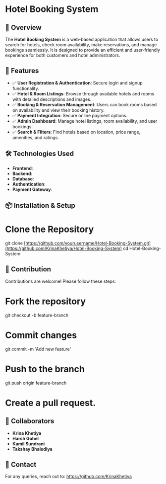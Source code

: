 # Hotel Booking System


## 🚀 Overview
The **Hotel Booking System** is a web-based application that allows users to search for hotels, check room availability, make reservations, and manage bookings seamlessly. It is designed to provide an efficient and user-friendly experience for both customers and hotel administrators.


## 🏨 Features
- ✅ **User Registration & Authentication**: Secure login and signup functionality.
- ✅ **Hotel & Room Listings**: Browse through available hotels and rooms with detailed descriptions and images.
- ✅ **Booking & Reservation Management**: Users can book rooms based on availability and view their booking history.
- ✅ **Payment Integration**: Secure online payment options.
- ✅ **Admin Dashboard**: Manage hotel listings, room availability, and user bookings.
- ✅ **Search & Filters**: Find hotels based on location, price range, amenities, and ratings.


## 🛠 Technologies Used
- **Frontend**: 
- **Backend**:
- **Database**: 
- **Authentication**: 
- **Payment Gateway**: 



## 📦 Installation & Setup

# Clone the Repository
git clone [https://github.com/yourusername/Hotel-Booking-System.git](https://github.com/KrinaKhetiya/Hotel-Booking-System)
cd Hotel-Booking-System



## 🤝 Contribution
Contributions are welcome! Please follow these steps:

# Fork the repository
git checkout -b feature-branch


# Commit changes
git commit -m 'Add new feature'


# Push to the branch
git push origin feature-branch

# Create a pull request.



## 👥 Collaborators
- **Krina Khetiya**
- **Harsh Gohel**
- **Kamil Sundrani**
- **Takshay Bhalodiya**

## 📧 Contact
For any queries, reach out to: https://github.com/KrinaKhetiya

